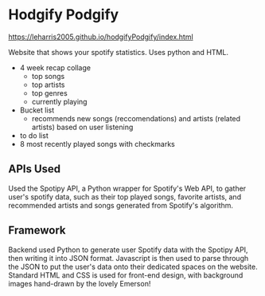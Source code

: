 # Hodgify Podgify
https://leharris2005.github.io/hodgifyPodgify/index.html

Website that shows your spotify statistics. Uses python and HTML.
- 4 week recap collage
    - top songs
    - top artists
    - top genres
    - currently playing
- Bucket list
    - recommends new songs (reccomendations) and artists (related artists) based on user listening
- to do list
-   8 most recently played songs with checkmarks

## APIs Used
Used the Spotipy API, a Python wrapper for Spotify's Web API, to gather user's spotify data, such as their top played songs, favorite artists, and recommended artists and songs generated from Spotify's algorithm.

## Framework
Backend used Python to generate user Spotify data with the Spotipy API, then writing it into JSON format. Javascript is then used to parse through the JSON to put the user's data onto their dedicated spaces on the website. Standard HTML and CSS is used for front-end design, with background images hand-drawn by the lovely Emerson!
